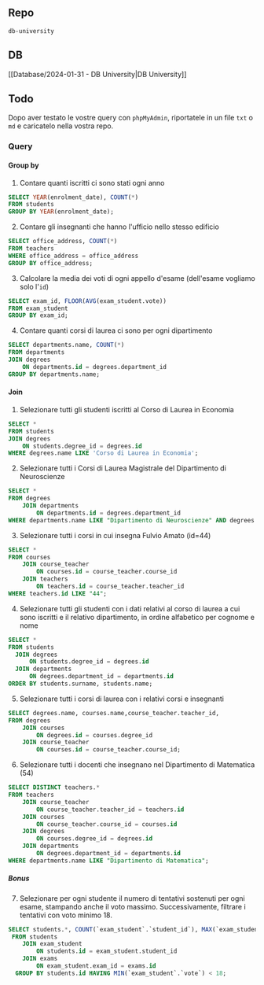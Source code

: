 ## Repo
`db-university`

## DB
[[Database/2024-01-31 - DB University|DB University]]

## Todo
Dopo aver testato le vostre query con `phpMyAdmin`, riportatele in un file `txt` o `md` e caricatelo nella vostra repo.

### Query
#### Group by
1. Contare quanti iscritti ci sono stati ogni anno
```sql
SELECT YEAR(enrolment_date), COUNT(*)
FROM students
GROUP BY YEAR(enrolment_date);
```

2. Contare gli insegnanti che hanno l'ufficio nello stesso edificio
```sql
SELECT office_address, COUNT(*)
FROM teachers
WHERE office_address = office_address
GROUP BY office_address;
```

3. Calcolare la media dei voti di ogni appello d'esame (dell'esame vogliamo solo l'`id`)
```sql
SELECT exam_id, FLOOR(AVG(exam_student.vote))
FROM exam_student
GROUP BY exam_id;
```

4. Contare quanti corsi di laurea ci sono per ogni dipartimento
```sql
SELECT departments.name, COUNT(*)
FROM departments
JOIN degrees
    ON departments.id = degrees.department_id
GROUP BY departments.name;
```


#### Join
1. Selezionare tutti gli studenti iscritti al Corso di Laurea in Economia
```sql
SELECT *
FROM students
JOIN degrees
    ON students.degree_id = degrees.id
WHERE degrees.name LIKE 'Corso di Laurea in Economia';
```

2. Selezionare tutti i Corsi di Laurea Magistrale del Dipartimento di Neuroscienze
```sql
SELECT *
FROM degrees
    JOIN departments
        ON departments.id = degrees.department_id
WHERE departments.name LIKE "Dipartimento di Neuroscienze" AND degrees.level LIKE "magistrale";
```

3. Selezionare tutti i corsi in cui insegna Fulvio Amato (id=44)
```sql
SELECT *
FROM courses
	JOIN course_teacher
    	ON courses.id = course_teacher.course_id
    JOIN teachers
    	ON teachers.id = course_teacher.teacher_id
WHERE teachers.id LIKE "44";
```

4. Selezionare tutti gli studenti con i dati relativi al corso di laurea a cui sono iscritti e il relativo dipartimento, in ordine alfabetico per cognome e nome
```sql
SELECT *
FROM students
  JOIN degrees
      ON students.degree_id = degrees.id
  JOIN departments
      ON degrees.department_id = departments.id
ORDER BY students.surname, students.name;
```

5. Selezionare tutti i corsi di laurea con i relativi corsi e insegnanti
```sql
SELECT degrees.name, courses.name,course_teacher.teacher_id,
FROM degrees 
	JOIN courses
    	ON degrees.id = courses.degree_id
    JOIN course_teacher
    	ON courses.id = course_teacher.course_id;
```

6. Selezionare tutti i docenti che insegnano nel Dipartimento di Matematica (54)
```sql
SELECT DISTINCT teachers.*
FROM teachers
	JOIN course_teacher 
    	ON course_teacher.teacher_id = teachers.id
    JOIN courses 
    	ON course_teacher.course_id = courses.id
    JOIN degrees
    	ON courses.degree_id = degrees.id
    JOIN departments
    	ON degrees.department_id = departments.id
WHERE departments.name LIKE "Dipartimento di Matematica";
```


##### Bonus
7. Selezionare per ogni studente il numero di tentativi sostenuti per ogni esame, stampando anche il voto massimo. Successivamente, filtrare i tentativi con voto minimo 18.
```sql
SELECT students.*, COUNT(`exam_student`.`student_id`), MAX(`exam_student`.`vote`)
 FROM students
	JOIN exam_student
   		ON students.id = exam_student.student_id
    JOIN exams
    	ON exam_student.exam_id = exams.id
  GROUP BY students.id HAVING MIN(`exam_student`.`vote`) < 18;
```